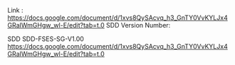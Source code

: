 Link : https://docs.google.com/document/d/1xvs8QySAcvq_h3_GnTY0VvKYLJx4GRaIWmGHgw_wl-E/edit?tab=t.0
SDD Version Number: 

SDD
SDD-FSES-SG-V1.00 https://docs.google.com/document/d/1xvs8QySAcvq_h3_GnTY0VvKYLJx4GRaIWmGHgw_wl-E/edit?tab=t.0
